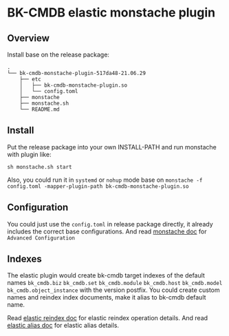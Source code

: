BK-CMDB elastic monstache plugin
================================

## Overview

Install base on the release package:

```shell
.
└── bk-cmdb-monstache-plugin-517da48-21.06.29
    ├── etc
    │   ├── bk-cmdb-monstache-plugin.so
    │   └── config.toml
    ├── monstache
    ├── monstache.sh
    └── README.md
```

## Install

Put the release package into your own INSTALL-PATH and run monstache with plugin like:

```shell
sh monstache.sh start
```

Also, you could run it in `systemd` or `nohup` mode base on `monstache -f config.toml -mapper-plugin-path bk-cmdb-monstache-plugin.so`

## Configuration

You could just use the `config.toml` in release package directly, it already includes the correct base configurations.
And read [monstache doc](https://rwynn.github.io/monstache-site/config/) for `Advanced Configuration`

## Indexes

The elastic plugin would create bk-cmdb target indexes of the default names `bk_cmdb.biz` `bk_cmdb.set` `bk_cmdb.module` `bk_cmdb.host` `bk_cmdb.model` `bk_cmdb.object_instance` with the version postfix.
You could create custom names and reindex index documents, make it alias to bk-cmdb default name.

Read [elastic reindex doc](https://www.elastic.co/guide/en/elasticsearch/reference/current/docs-reindex.html) for elastic reindex operation details.
And read [elastic alias doc](https://www.elastic.co/guide/en/elasticsearch/reference/current/indices-aliases.html) for elastic alias details.
